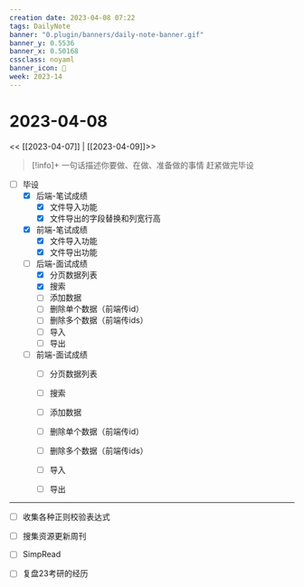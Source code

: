 ```yaml
---
creation date: 2023-04-08 07:22
tags: DailyNote
banner: "0.plugin/banners/daily-note-banner.gif"
banner_y: 0.5536
banner_x: 0.50168
cssclass: noyaml
banner_icon: 💌
week: 2023-14
---
```


# 2023-04-08

<< [[2023-04-07]] | [[2023-04-09]]>>


> [!info]+ 一句话描述你要做、在做、准备做的事情
> 赶紧做完毕设

- [ ] 毕设
	- [x] 后端-笔试成绩
		- [x] 文件导入功能
		- [x] 文件导出的字段替换和列宽行高
	- [x] 前端-笔试成绩
		- [x] 文件导入功能
		- [x] 文件导出功能
	- [ ] 后端-面试成绩
		- [x] 分页数据列表
		- [x] 搜索
		- [ ] 添加数据
		- [ ] 删除单个数据（前端传id）
		- [ ] 删除多个数据（前端传ids）
		- [ ] 导入
		- [ ] 导出
	- [ ] 前端-面试成绩
		- [ ] 分页数据列表
		- [ ] 搜索
		- [ ] 添加数据
		- [ ] 删除单个数据（前端传id）
		- [ ] 删除多个数据（前端传ids）
		- [ ] 导入
		- [ ] 导出


---

- [ ] 收集各种正则校验表达式
- [ ] 搜集资源更新周刊
- [ ] SimpRead

- [ ] 复盘23考研的经历